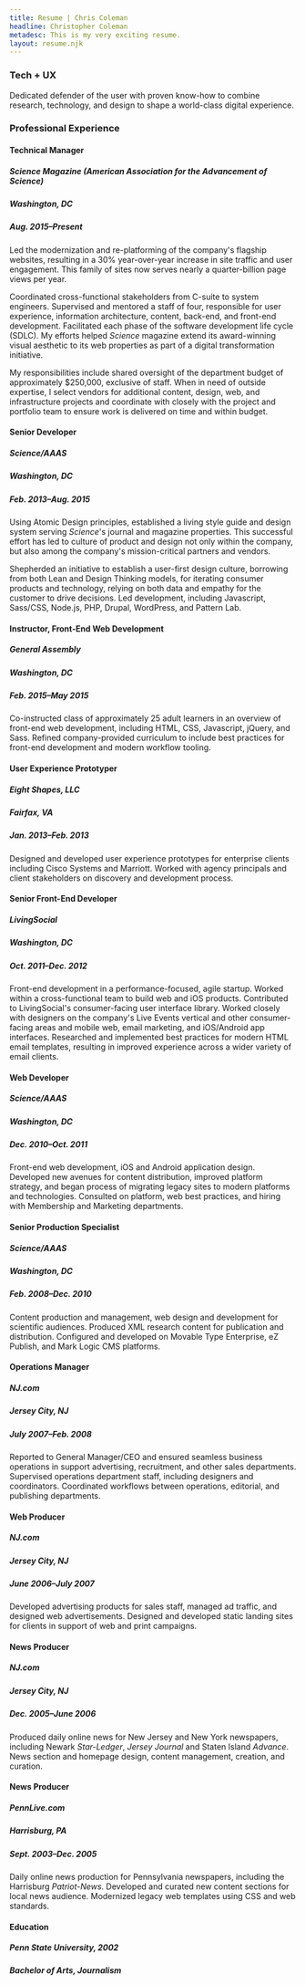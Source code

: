 ```yaml
---
title: Resume | Chris Coleman
headline: Christopher Coleman
metadesc: This is my very exciting resume.
layout: resume.njk
---
```



### Tech + UX

Dedicated defender of the user with proven know-how to combine research, technology, and design to shape a world-class digital experience.

### Professional Experience

#### Technical Manager

##### *Science* Magazine (American Association for the Advancement of Science)
##### Washington, DC
##### Aug. 2015–Present

Led the modernization and re-platforming of the company's flagship websites, resulting in a 30% year-over-year increase in site traffic and user engagement. This family of sites now serves nearly a quarter-billion page views per year.

Coordinated cross-functional stakeholders from C-suite to system engineers. Supervised and mentored a staff of four, responsible for user experience, information architecture, content, back-end, and front-end development. Facilitated each phase of the software development life cycle (SDLC). My efforts helped *Science* magazine extend its award-winning visual aesthetic to its web properties as part of a digital transformation initiative.

My responsibilities include shared oversight of the department budget of approximately $250,000, exclusive of staff. When in need of outside expertise, I select vendors for additional content, design, web, and infrastructure projects and coordinate with closely with the project and portfolio team to ensure work is delivered on time and within budget.

#### Senior Developer

##### *Science*/AAAS
##### Washington, DC
##### Feb. 2013–Aug. 2015

Using Atomic Design principles, established a living style guide and design system serving *Science*'s journal and magazine properties. This successful effort has led to culture of product and design not only within the company, but also among the company's mission-critical partners and vendors.

Shepherded an initiative to establish a user-first design culture, borrowing from both Lean and Design Thinking models, for iterating consumer products and technology, relying on both data and empathy for the customer to drive decisions. Led development, including Javascript, Sass/CSS, Node.js, PHP, Drupal, WordPress, and Pattern Lab.

#### Instructor, Front-End Web Development

##### General Assembly
##### Washington, DC
##### Feb. 2015–May 2015

Co-instructed class of approximately 25 adult learners in an overview of front-end web development, including HTML, CSS, Javascript, jQuery, and Sass. Refined company-provided curriculum to include best practices for front-end development and modern workflow tooling.

#### User Experience Prototyper

##### Eight Shapes, LLC
##### Fairfax, VA
##### Jan. 2013–Feb. 2013  

Designed and developed user experience prototypes for enterprise clients including Cisco Systems and Marriott. Worked with agency principals and client stakeholders on discovery and development process.

#### Senior Front-End Developer

##### LivingSocial
##### Washington, DC
##### Oct. 2011–Dec. 2012  

Front-end development in a performance-focused, agile startup. Worked within a cross-functional team to build web and iOS products. Contributed to LivingSocial's consumer-facing user interface library. Worked closely with designers on the company's Live Events vertical and other consumer-facing areas and mobile web, email marketing, and iOS/Android app interfaces. Researched and implemented best practices for modern HTML email templates, resulting in improved experience across a wider variety of email clients.

#### Web Developer

##### *Science*/AAAS
##### Washington, DC
##### Dec. 2010–Oct. 2011  

Front-end web development, iOS and Android application design. Developed new avenues for content distribution, improved platform strategy, and began process of migrating legacy sites to modern platforms and technologies. Consulted on platform, web best practices, and hiring with Membership and Marketing departments.

#### Senior Production Specialist

##### *Science*/AAAS
##### Washington, DC
##### Feb. 2008–Dec. 2010  

Content production and management, web design and development for scientific audiences. Produced XML research content for publication and distribution. Configured and developed on Movable Type Enterprise, eZ Publish, and Mark Logic CMS platforms.

#### Operations Manager

##### NJ.com
##### Jersey City, NJ
##### July 2007–Feb. 2008

Reported to General Manager/CEO and ensured seamless business operations in support advertising, recruitment, and other sales departments. Supervised operations department staff, including designers and coordinators. Coordinated workflows between operations, editorial, and publishing departments.

#### Web Producer

##### NJ.com
##### Jersey City, NJ
##### June 2006–July 2007

Developed advertising products for sales staff, managed ad traffic, and designed web advertisements. Designed and developed static landing sites for clients in support of web and print campaigns.

#### News Producer

##### NJ.com
##### Jersey City, NJ
##### Dec. 2005–June 2006

Produced daily online news for New Jersey and New York newspapers, including Newark *Star-Ledger*, *Jersey Journal* and Staten Island *Advance*. News section and homepage design, content management, creation, and curation.

#### News Producer

##### PennLive.com
##### Harrisburg, PA
##### Sept. 2003–Dec. 2005  

Daily online news production for Pennsylvania newspapers, including the Harrisburg *Patriot-News*. Developed and curated new content sections for local news audience. Modernized legacy web templates using CSS and web standards.

#### Education

##### Penn State University, 2002  
##### Bachelor of Arts, Journalism
